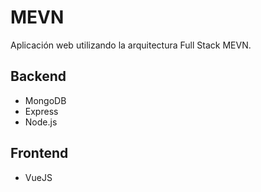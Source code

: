 # MEVN

Aplicación web utilizando la arquitectura Full Stack MEVN.

## Backend
- MongoDB 
- Express 
- Node.js


## Frontend
- VueJS

